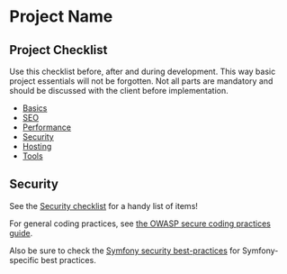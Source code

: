 # Project Name


## Project Checklist

Use this checklist before, after and during development. This way basic project essentials will not be forgotten.
Not all parts are mandatory and should be discussed with the client before implementation.

- [Basics](support/docs/checklist/basics.md)
- [SEO](support/docs/checklist/seo.md)
- [Performance](support/docs/checklist/performance.md)  
- [Security](support/docs/checklist/security.md)  
- [Hosting](support/docs/checklist/hosting.md)  
- [Tools](support/docs/checklist/tools.md)  

## Security

See the [Security checklist](support/docs/checklist/security.md) for a handy list of items!

For general coding practices, see [the OWASP secure coding practices guide](https://www.owasp.org/index.php/OWASP_Secure_Coding_Practices_-_Quick_Reference_Guide).

Also be sure to check the [Symfony security best-practices](https://symfony.com/doc/current/best_practices/security.html) for Symfony-specific best practices.
